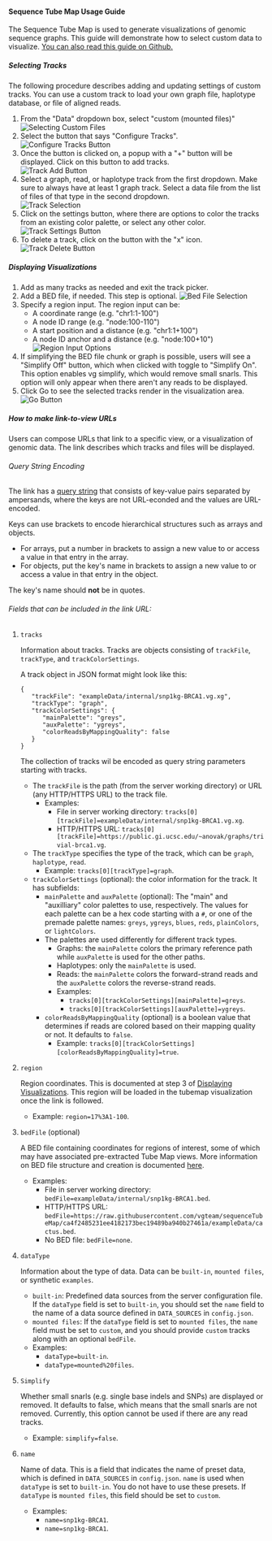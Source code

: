 #### Sequence Tube Map Usage Guide
The Sequence Tube Map is used to generate visualizations of genomic sequence graphs. This guide will demonstrate how to select custom data to visualize. [You can also read this guide on Github.](https://github.com/vgteam/sequenceTubeMap/blob/master/public/help/help.md)


##### Selecting Tracks
The following procedure describes adding and updating settings of custom tracks. You can use a custom track to load your own graph file, haplotype database, or file of aligned reads.

1. From the "Data" dropdown box, select "custom (mounted files)"  
![Selecting Custom Files](helpGuideImages/img1.png)  
2. Select the button that says "Configure Tracks".  
![Configure Tracks Button](helpGuideImages/img2.png)
3. Once the button is clicked on, a popup with a "+" button will be displayed. Click on this button to add tracks.  
![Track Add Button](helpGuideImages/img3.png)  
4. Select a graph, read, or haplotype track from the first dropdown. Make sure to always have at least 1 graph track. Select a data file from the list of files of that type in the second dropdown.  
![Track Selection](helpGuideImages/img4.png)  
5. Click on the settings button, where there are options to color the tracks from an existing color palette, or select any other color.  
![Track Settings Button](helpGuideImages/img5.png)  
7. To delete a track, click on the button with the "x" icon.  
![Track Delete Button](helpGuideImages/img6.png)

##### Displaying Visualizations
1. Add as many tracks as needed and exit the track picker. 
2. Add a BED file, if needed. This step is optional.
![Bed File Selection](helpGuideImages/img7.png)
3. Specify a region input. The region input can be:
   * A coordinate range (e.g. "chr1:1-100")
   * A node ID range (e.g. "node:100-110")
   * A start position and a distance (e.g. "chr1:1+100")
   * A node ID anchor and a distance (e.g. "node:100+10")
![Region Input Options](helpGuideImages/img8.png)
4. If simplifying the BED file chunk or graph is possible, users will see a "Simplify Off" button, which when clicked with toggle to "Simplify On". This option enables vg simplify, which would remove small snarls. This option will only appear when there aren't any reads to be displayed. 
5. Click Go to see the selected tracks render in the visualization area.
![Go Button](helpGuideImages/img9.png)

##### How to make link-to-view URLs
Users can compose URLs that link to a specific view, or a visualization of genomic data. The link describes which tracks and files will be displayed. 

###### Query String Encoding
The link has a [query string](https://en.wikipedia.org/wiki/Query_string#Structure) that consists of key-value pairs separated by ampersands, where the keys are not URL-econded and the values are URL-encoded. 

Keys can use brackets to encode hierarchical structures such as arrays and objects. 
   * For arrays, put a number in brackets to assign a new value to or access a value in that entry in the array.
   * For objects, put the key's name in brackets to assign a new value to or access a value in that entry in the object. 

The key's name should **not** be in quotes.

###### Fields that can be included in the link URL:
1. `tracks` 

   Information about tracks. Tracks are objects consisting of `trackFile`, `trackType`, and `trackColorSettings`.

   A track object in JSON format might look like this:
   ```
   {
      "trackFile": "exampleData/internal/snp1kg-BRCA1.vg.xg",
      "trackType": "graph",
      "trackColorSettings": {
         "mainPalette": "greys",
         "auxPalette": "ygreys",
         "colorReadsByMappingQuality": false
      }
   }
   ```

   The collection of tracks wil be encoded as query string parameters starting with tracks.

   * The `trackFile` is the path (from the server working directory) or URL (any HTTP/HTTPS URL) to the track file. 
     * Examples:
         * File in server working directory: `tracks[0][trackFile]=exampleData/internal/snp1kg-BRCA1.vg.xg`.
         * HTTP/HTTPS URL: `tracks[0][trackFile]=https://public.gi.ucsc.edu/~anovak/graphs/trivial-brca1.vg`.
   * The `trackType` specifies the type of the track, which can be `graph`, `haplotype`, `read`.
      * Example: `tracks[0][trackType]=graph`.
   * `trackColorSettings` (optional): the color information for the track. It has subfields:
      * `mainPalette` and `auxPalette` (optional): The "main" and "auxilliary" color palettes to use, respectively. The values for each palette can be a hex code starting with a `#`, or one of the premade palette names: `greys`, `ygreys`, `blues`, `reds`, `plainColors`, or `lightColors`.
      * The palettes are used differently for different track types.
         * Graphs: the `mainPalette` colors the primary reference path while `auxPalette` is used for the other paths. 
         * Haplotypes: only the `mainPalette` is used. 
         * Reads: the `mainPalette` colors the forward-strand reads and the `auxPalette` colors the reverse-strand reads. 
         * Examples:
            * `tracks[0][trackColorSettings][mainPalette]=greys`.
            * `tracks[0][trackColorSettings][auxPalette]=ygreys`.
      * `colorReadsByMappingQuality` (optional) is a boolean value that determines if reads are colored based on their mapping quality or not. It defaults to `false`. 
         * Example: `tracks[0][trackColorSettings][colorReadsByMappingQuality]=true`.
   

2. `region`

   Region coordinates. This is documented at step 3 of
   [Displaying Visualizations](#displaying-visualizations). This region will be loaded in the tubemap visualization once the link is followed.
      * Example: `region=17%3A1-100`.


3. `bedFile` (optional)

   A BED file containing coordinates for regions of interest, some of which may have associated pre-extracted Tube Map views. More information on BED file structure and creation is documented [here](https://github.com/vgteam/sequenceTubeMap?tab=readme-ov-file#preparing-subgraphs-in-advance). 
   * Examples:
      * File in server working directory: `bedFile=exampleData/internal/snp1kg-BRCA1.bed`.
      * HTTP/HTTPS URL: `bedFile=https://raw.githubusercontent.com/vgteam/sequenceTubeMap/ca4f2485231ee4182173bec19489ba940b27461a/exampleData/cactus.bed`.
      * No BED file: `bedFile=none`.
   
4. `dataType`

   Information about the type of data. Data can be `built-in`, `mounted files`, or synthetic `examples`.
      * `built-in`: Predefined data sources from the server configuration file. If the `dataType` field is set to `built-in`, you should set the `name` field to the name of a data source defined in `DATA_SOURCES` in `config.json`.
      * `mounted files`: If the `dataType` field is set to `mounted files`, the `name` field must be set to `custom`, and you should provide `custom` tracks along with an optional `bedFile`.
      * Examples: 
         * `dataType=built-in`.
         * `dataType=mounted%20files`.

5. `Simplify`

   Whether small snarls (e.g. single base indels and SNPs) are displayed or removed. It defaults to false, which means that the small snarls are not removed. Currently, this option cannot be used if there are any read tracks.
      * Example: `simplify=false`.

6. `name` 

   Name of data. This is a field that indicates the name of preset data, which is defined in `DATA_SOURCES` in `config.json`. `name` is used when `dataType` is set to `built-in`. You do not have to use these presets. If `dataType` is `mounted files`, this field should be set to `custom`.
      * Examples:
         * `name=snp1kg-BRCA1`.
         * `name=snp1kg-BRCA1`.

